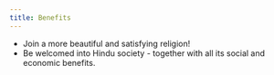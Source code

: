 ```yaml
---
title: Benefits
---
```


- Join a more beautiful and satisfying religion!
- Be welcomed into Hindu society - together with all its social and economic benefits.
